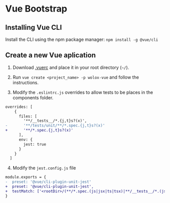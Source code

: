 # Vue Bootstrap

## Installing Vue CLI
Install the CLI using the npm package manager: ```npm install -g @vue/cli```

## Create a new Vue aplication

1. Download [.vuerc](./.vuerc) and place it in your root directory (`~/`).

2. Run  ```vue create <project_name> -p wolox-vue``` and follow the instructions.

3. Modify the `.eslintrc.js` overrides to allow tests to be places in the components folder.

```diff
overrides: [
    {
      files: [
        '**/__tests__/*.{j,t}s?(x)',
-       '**/tests/unit/**/*.spec.{j,t}s?(x)'
+       '**/*.spec.{j,t}s?(x)'
      ],
      env: {
        jest: true
      }
    }
  ]
```

4. Modify the `jest.config.js` file

```diff
module.exports = {
-  preset: '@vue/cli-plugin-unit-jest'
+  preset: '@vue/cli-plugin-unit-jest',
+  testMatch: ['<rootDir>/(**/*.spec.(js|jsx|ts|tsx)|**/__tests__/*.(js|jsx|ts|tsx))']
}
```
